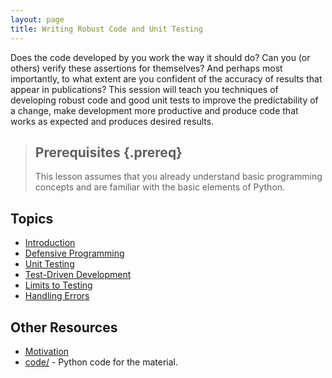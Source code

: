 ```yaml
---
layout: page
title: Writing Robust Code and Unit Testing
---
```


Does the code developed by you work the way it should do? Can you (or others) verify these assertions for themselves? And perhaps most importantly, to what extent are you confident of the accuracy of results that appear in publications? This session will teach you techniques of developing robust code and good unit tests to improve the predictability of a change, make development more productive and produce code that works as expected and produces desired results.

> ## Prerequisites {.prereq}
> 
> This lesson assumes that you already understand basic programming concepts
> and are familiar with the basic elements of Python.

## Topics

*  [Introduction](01-intro.html)
*  [Defensive Programming](02-defensive.html)
*  [Unit Testing](03-unittesting.html)
*  [Test-Driven Development](04-tdd.html)
*  [Limits to Testing](05-testinglimits.html)
*  [Handling Errors](06-errors.html)

## Other Resources

* [Motivation](motivation.html)
* [code/](https://github.com/Southampton-RSG/2016-08-31-Southampton/tree/gh-pages/novice/python-unit-testing/code) - Python code for the material.
